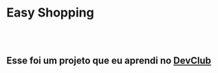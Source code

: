 <h1>Easy Shopping</h1>
<br>
<br>
<h2>Esse foi um projeto que eu aprendi no <a href=https://rodolfomori.com.br/devclub" >DevClub</a></h2>
